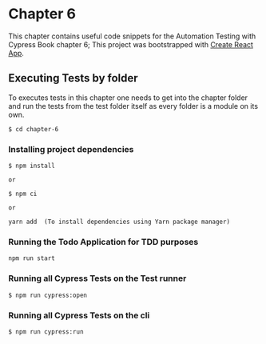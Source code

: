 # Chapter 6
This chapter contains useful code snippets for the Automation Testing with Cypress Book chapter 6;
This project was bootstrapped with [Create React App](https://github.com/facebook/create-react-app).

## Executing Tests by folder
To executes tests in this chapter one needs to get into the chapter folder and run the tests from the test folder itself as every folder is a module on its own. 

```
$ cd chapter-6
```

### Installing project dependencies
```
$ npm install

or 

$ npm ci

or

yarn add  (To install dependencies using Yarn package manager)

```

### Running the Todo Application for TDD purposes

```
npm run start
```

### Running all Cypress Tests on the Test runner
```
$ npm run cypress:open
```

### Running all Cypress Tests on the cli
```
$ npm run cypress:run
```

